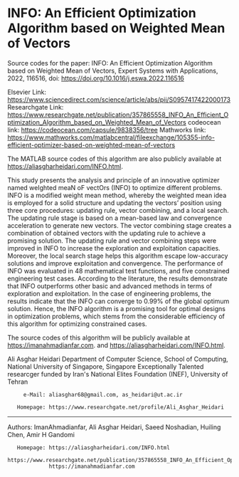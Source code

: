 # INFO: An Efficient Optimization Algorithm based on Weighted Mean of Vectors
Source codes for the paper: INFO: An Efficient Optimization Algorithm based on Weighted Mean of Vectors, Expert Systems with Applications, 2022, 116516, doi: https://doi.org/10.1016/j.eswa.2022.116516

Elsevier Link: https://www.sciencedirect.com/science/article/abs/pii/S0957417422000173
Researchgate Link: https://www.researchgate.net/publication/357865558_INFO_An_Efficient_Optimization_Algorithm_based_on_Weighted_Mean_of_Vectors
codeocean link: https://codeocean.com/capsule/9838356/tree
Mathworks link: https://www.mathworks.com/matlabcentral/fileexchange/105355-info-efficient-optimizer-based-on-weighted-mean-of-vectors

The MATLAB source codes of this algorithm are also publicly available at https://aliasgharheidari.com/INFO.html. 

This study presents the analysis and principle of an innovative optimizer named weIghted meaN oF vectOrs (INFO) to optimize different problems. INFO is a modified weight mean method, whereby the weighted mean idea is employed for a solid structure and updating the vectors’ position using three core procedures: updating rule, vector combining, and a local search. The updating rule stage is based on a mean-based law and convergence acceleration to generate new vectors. The vector combining stage creates a combination of obtained vectors with the updating rule to achieve a promising solution. The updating rule and vector combining steps were improved in INFO to increase the exploration and exploitation capacities. Moreover, the local search stage helps this algorithm escape low-accuracy solutions and improve exploitation and convergence. The performance of INFO was evaluated in 48 mathematical test functions, and five constrained engineering test cases. According to the literature, the results demonstrate that INFO outperforms other basic and advanced methods in terms of exploration and exploitation. In the case of engineering problems, the results indicate that the INFO can converge to 0.99% of the global optimum solution. Hence, the INFO algorithm is a promising tool for optimal designs in optimization problems, which stems from the considerable efficiency of this algorithm for optimizing constrained cases. 

The source codes of this algorithm will be publicly available at https://imanahmadianfar.com. and https://aliasgharheidari.com/INFO.html.

  Ali Asghar Heidari
  Department of Computer Science, School of Computing, National University of Singapore, Singapore
  Exceptionally Talented researcger funded by Iran's National Elites Foundation (INEF), University of Tehran

         e-Mail: aliasghar68@gmail.com, as_heidari@ut.ac.ir

       Homepage: https://www.researchgate.net/profile/Ali_Asghar_Heidari  
 _____________________________________________________

  Authors: ImanAhmadianfar, Ali Asghar Heidari, Saeed Noshadian, Huiling Chen, Amir H Gandomi

       Homepage: https://aliasgharheidari.com/INFO.html
                 https://www.researchgate.net/publication/357865558_INFO_An_Efficient_Optimization_Algorithm_based_on_Weighted_Mean_of_Vectors
                 https://imanahmadianfar.com

